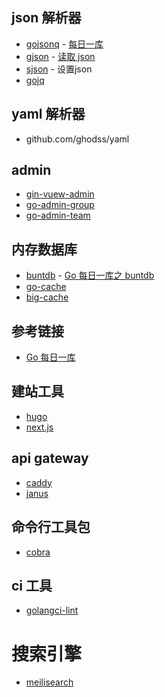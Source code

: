 ## json 解析器
* [gojsonq](https://github.com/thedevsaddam/gojsonq) - [每日一库](https://darjun.github.io/2020/02/24/godailylib/gojsonq/)
* [gjson](https://darjun.github.io/2020/03/22/godailylib/gjson/) - [读取 json](https://darjun.github.io/2020/03/22/godailylib/gjson/)
* [sjson](https://github.com/tidwall/sjson) - 设置json
* [gojq](https://github.com/itchyny/gojq)

## yaml 解析器
* github.com/ghodss/yaml

## admin
* [gin-vuew-admin](https://github.com/flipped-aurora/gin-vue-admin) 
* [go-admin-group](https://github.com/GoAdminGroup/go-admin)
* [go-admin-team](https://github.com/go-admin-team/go-admin)

## 内存数据库
* [buntdb](github.com/tidwall/buntdb) - [Go 每日一库之 buntdb](https://darjun.github.io/2020/03/21/godailylib/buntdb/)
* [go-cache](https://github.com/patrickmn/go-cache)
* [big-cache](https://github.com/allegro/bigcache)

## 参考链接
* [Go 每日一库](https://github.com/darjun/go-daily-lib)

## 建站工具
* [hugo](https://github.com/gohugoio/hugo)
* [next.js](https://github.com/vercel/next.js)

## api gateway
* [caddy](https://github.com/caddyserver/caddy)
* [janus](https://github.com/motiv-labs/janus)

## 命令行工具包
* [cobra](https://github.com/spf13/cobra)

## ci 工具
*  [golangci-lint](https://github.com/golangci/golangci-lint)

# 搜索引擎
* [meilisearch](https://github.com/meilisearch/meilisearch)